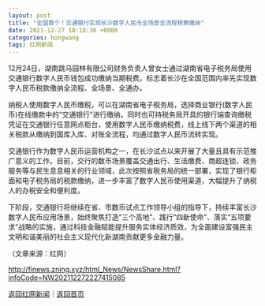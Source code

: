 ```yaml
---
layout: post
title: "全国首个！交通银行实现长沙数字人民币全场景全流程税费缴纳"
date: 2021-12-27 18:18:36 +0800
categories: hongwang
tags: 红网新闻
---
```

<p>12月24日，湖南跳马园林有限公司财务负责人曾女士通过湖南省电子税务局使用交通银行数字人民币钱包成功缴纳当期税费。标志着长沙在全国范围内率先实现数字人民币税款缴纳全流程、全场景、全通办。</p><p>纳税人使用数字人民币缴税，可以在湖南省电子税务局，选择商业银行(数字人民币)在线缴款中的“交通银行”进行缴纳，同时也可持税务局开具的银行端查询缴税凭证在交通银行任意网点柜台，使用数字人民币缴纳税费，线上线下两个渠道的相关税款从缴纳到国库入库、对账全流程，均通过数字人民币流转实现。</p><p>交通银行作为数字人民币运营机构之一，在长沙试点以来开展了大量且具有示范推广意义的工作。目前，交行的数币场景覆盖交通出行、生活缴费、商超连锁、政务服务等与民生息息相关的行业领域，此次按照省税务局的统一部署，实现了银行柜面和电子税务局的税款缴纳，进一步丰富了数字人民币使用渠道，大幅提升了纳税人的办税安全和便利度。</p><p>下阶段，交通银行将继续在省、市数币试点工作领导小组的指导下，持续丰富长沙数字人民币应用场景，始终聚焦打造“三个高地”、践行“四新使命”、落实“五项要求”战略的实施，通过科技金融赋能提升服务实体经济质效，为全面建设富强民主文明和谐美丽的社会主义现代化新湖南贡献更多金融力量。</p><p></p><p class="em_media">（文章来源：红网）</p>

<http://finews.zning.xyz/html_News/NewsShare.html?infoCode=NW202112272227415085>

[返回红网新闻](//finews.withounder.com/category/hongwang.html)｜[返回首页](//finews.withounder.com/)